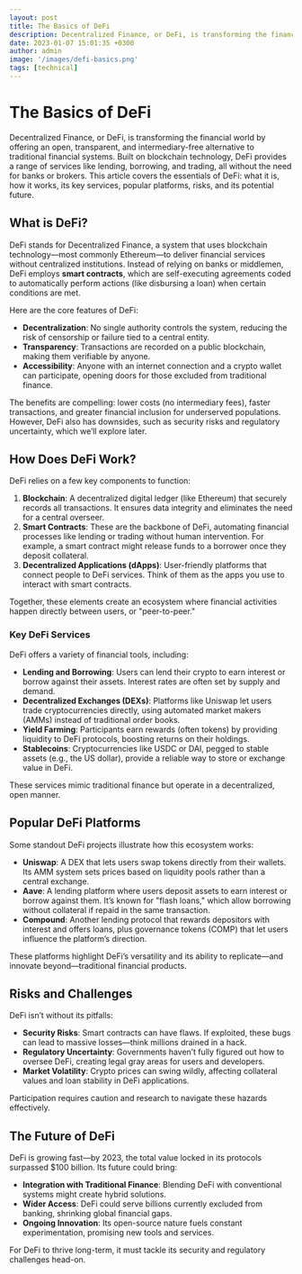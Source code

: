 ```yaml
---
layout: post
title: The Basics of DeFi
description: Decentralized Finance, or DeFi, is transforming the financial world by offering an open, transparent, and intermediary-free alternative to traditional financial systems. Built on blockchain technology, DeFi provides a range of services like lending, borrowing, and trading, all without the need for banks or brokers. This article covers the essentials of DeFi- what it is, how it works, its key services, popular platforms, risks, and its potential future.
date: 2023-01-07 15:01:35 +0300
author: admin
image: '/images/defi-basics.png'
tags: [technical]
---
```


# The Basics of DeFi

Decentralized Finance, or DeFi, is transforming the financial world by offering an open, transparent, and intermediary-free alternative to traditional financial systems. Built on blockchain technology, DeFi provides a range of services like lending, borrowing, and trading, all without the need for banks or brokers. This article covers the essentials of DeFi: what it is, how it works, its key services, popular platforms, risks, and its potential future.

## What is DeFi?

DeFi stands for Decentralized Finance, a system that uses blockchain technology—most commonly Ethereum—to deliver financial services without centralized institutions. Instead of relying on banks or middlemen, DeFi employs **smart contracts**, which are self-executing agreements coded to automatically perform actions (like disbursing a loan) when certain conditions are met.

Here are the core features of DeFi:
- **Decentralization**: No single authority controls the system, reducing the risk of censorship or failure tied to a central entity.
- **Transparency**: Transactions are recorded on a public blockchain, making them verifiable by anyone.
- **Accessibility**: Anyone with an internet connection and a crypto wallet can participate, opening doors for those excluded from traditional finance.

The benefits are compelling: lower costs (no intermediary fees), faster transactions, and greater financial inclusion for underserved populations. However, DeFi also has downsides, such as security risks and regulatory uncertainty, which we’ll explore later.

## How Does DeFi Work?

DeFi relies on a few key components to function:

1. **Blockchain**: A decentralized digital ledger (like Ethereum) that securely records all transactions. It ensures data integrity and eliminates the need for a central overseer.
2. **Smart Contracts**: These are the backbone of DeFi, automating financial processes like lending or trading without human intervention. For example, a smart contract might release funds to a borrower once they deposit collateral.
3. **Decentralized Applications (dApps)**: User-friendly platforms that connect people to DeFi services. Think of them as the apps you use to interact with smart contracts.

Together, these elements create an ecosystem where financial activities happen directly between users, or "peer-to-peer."

### Key DeFi Services

DeFi offers a variety of financial tools, including:
- **Lending and Borrowing**: Users can lend their crypto to earn interest or borrow against their assets. Interest rates are often set by supply and demand.
- **Decentralized Exchanges (DEXs)**: Platforms like Uniswap let users trade cryptocurrencies directly, using automated market makers (AMMs) instead of traditional order books.
- **Yield Farming**: Participants earn rewards (often tokens) by providing liquidity to DeFi protocols, boosting returns on their holdings.
- **Stablecoins**: Cryptocurrencies like USDC or DAI, pegged to stable assets (e.g., the US dollar), provide a reliable way to store or exchange value in DeFi.

These services mimic traditional finance but operate in a decentralized, open manner.

## Popular DeFi Platforms

Some standout DeFi projects illustrate how this ecosystem works:
- **Uniswap**: A DEX that lets users swap tokens directly from their wallets. Its AMM system sets prices based on liquidity pools rather than a central exchange.
- **Aave**: A lending platform where users deposit assets to earn interest or borrow against them. It’s known for "flash loans," which allow borrowing without collateral if repaid in the same transaction.
- **Compound**: Another lending protocol that rewards depositors with interest and offers loans, plus governance tokens (COMP) that let users influence the platform’s direction.

These platforms highlight DeFi’s versatility and its ability to replicate—and innovate beyond—traditional financial products.

## Risks and Challenges

DeFi isn’t without its pitfalls:
- **Security Risks**: Smart contracts can have flaws. If exploited, these bugs can lead to massive losses—think millions drained in a hack.
- **Regulatory Uncertainty**: Governments haven’t fully figured out how to oversee DeFi, creating legal gray areas for users and developers.
- **Market Volatility**: Crypto prices can swing wildly, affecting collateral values and loan stability in DeFi applications.

Participation requires caution and research to navigate these hazards effectively.

## The Future of DeFi

DeFi is growing fast—by 2023, the total value locked in its protocols surpassed $100 billion. Its future could bring:
- **Integration with Traditional Finance**: Blending DeFi with conventional systems might create hybrid solutions.
- **Wider Access**: DeFi could serve billions currently excluded from banking, shrinking global financial gaps.
- **Ongoing Innovation**: Its open-source nature fuels constant experimentation, promising new tools and services.

For DeFi to thrive long-term, it must tackle its security and regulatory challenges head-on.